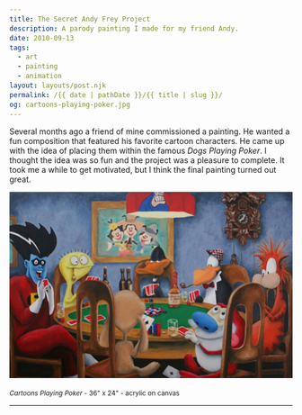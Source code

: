 ```yaml
---
title: The Secret Andy Frey Project
description: A parody painting I made for my friend Andy.
date: 2010-09-13
tags: 
  - art
  - painting
  - animation
layout: layouts/post.njk
permalink: /{{ date | pathDate }}/{{ title | slug }}/
og: cartoons-playing-poker.jpg
---
```


Several months ago a friend of mine commissioned a painting. He wanted a fun composition that featured his favorite cartoon characters. He came up with the idea of placing them within the famous _Dogs Playing Poker_. I thought the idea was so fun and the project was a pleasure to complete. It took me a while to get motivated, but I think the final painting turned out great.

![cartoon characters in the style of Dogs Playing Poker](/img/cartoons-playing-poker.jpg)

<small class="footnotes"><em>Cartoons Playing Poker</em> - 36" x 24" - acrylic on canvas</small>

---
